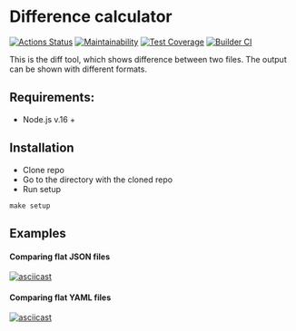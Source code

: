 # Difference calculator
[![Actions Status](https://github.com/anders2004/frontend-project-46/workflows/hexlet-check/badge.svg)](https://github.com/anders2004/frontend-project-46/actions)
[![Maintainability](https://api.codeclimate.com/v1/badges/a99a88d28ad37a79dbf6/maintainability)](https://codeclimate.com/github/codeclimate/codeclimate/maintainability)
[![Test Coverage](https://api.codeclimate.com/v1/badges/a99a88d28ad37a79dbf6/test_coverage)](https://codeclimate.com/github/codeclimate/codeclimate/test_coverage)
[![Builder CI](https://github.com/anders2004/frontend-project-46/actions/workflows/projectCI.yml/badge.svg)](https://github.com/anders2004/frontend-project-46/actions/workflows/projectCI.yml)

This is the diff tool, which shows difference between two files. The output can be shown with different formats.

## Requirements:
- Node.js v.16 +

## Installation
- Clone repo
- Go to the directory with the cloned repo
- Run setup
```console
make setup
```

## Examples
#### Comparing flat JSON files
[![asciicast](https://asciinema.org/a/KuJKhUnGfpWzdJPeSmBS7CEuw.svg)](https://asciinema.org/a/KuJKhUnGfpWzdJPeSmBS7CEuw)
#### Comparing flat YAML files
[![asciicast](https://asciinema.org/a/phjC2Wvjd36w2F7bbkBjmZ0Wl.svg)](https://asciinema.org/a/phjC2Wvjd36w2F7bbkBjmZ0Wl)